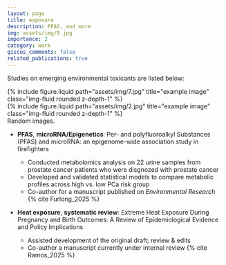 ```yaml
---
layout: page
title: exposure
description: PFAS, and more
img: assets/img/9.jpg
importance: 2
category: work
giscus_comments: false
related_publications: true
---
```


Studies on emerging environmental toxicants are listed below: 

<div class="row justify-content-sm-center">
    <div class="col-sm-8 mt-3 mt-md-0">
        {% include figure.liquid path="assets/img/7.jpg" title="example image" class="img-fluid rounded z-depth-1" %}
    </div>
    <div class="col-sm-4 mt-3 mt-md-0">
        {% include figure.liquid path="assets/img/2.jpg" title="example image" class="img-fluid rounded z-depth-1" %}
    </div>
</div>
<div class="caption">
    Random images.
</div>

- **PFAS**, **microRNA/Epigenetics**: Per- and polyfluoroalkyl Substances (PFAS) and microRNA: an epigenome-wide association study in firefighters
  - Conducted metabolomics analysis on 22 urine samples from prostate cancer patients who were disgnozed with prostate cancer
  - Developed and validated statistical models to compare metabolic profiles across high vs. low PCa risk group
  - Co-author for a manuscript published on *Environmental Research* {% cite Furlong_2025 %}

- **Heat exposure**, **systematic review**: Extreme Heat Exposure During Pregnancy and Birth Outcomes: A Review of Epidemiological Evidence and Policy Implications
  - Assisted development of the original draft; review & edits
  - Co-author a manuscript currently under internal review {% cite Ramos_2025 %}